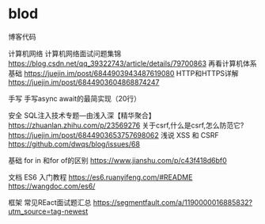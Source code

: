 # blod
博客代码

计算机网络
计算机网络面试问题集锦 https://blog.csdn.net/qq_39322743/article/details/79700863
再看计算机体系基础 https://juejin.im/post/6844903943487619080
HTTP和HTTPS详解 https://juejin.im/post/6844903604868874247

手写
手写async await的最简实现（20行）

安全
SQL注入技术专题—由浅入深【精华聚合】 https://zhuanlan.zhihu.com/p/23569276
关于csrf,什么是csrf,怎么防范它?  https://juejin.im/post/6844903653757698062
浅说 XSS 和 CSRF https://github.com/dwqs/blog/issues/68

基础
for in 和for of的区别 https://www.jianshu.com/p/c43f418d6bf0


文档
ES6 入门教程 https://es6.ruanyifeng.com/#README  https://wangdoc.com/es6/

框架
常见REact面试题汇总 https://segmentfault.com/a/1190000016885832?utm_source=tag-newest
